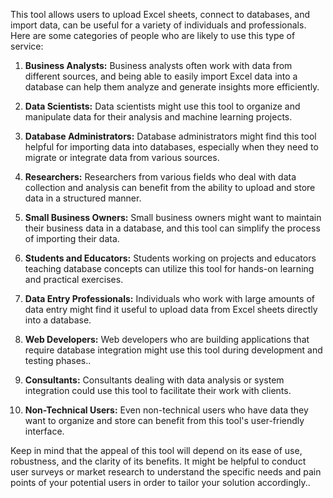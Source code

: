 This tool allows users to upload Excel sheets, connect to databases, and import data, can be useful for a variety of individuals and professionals. Here are some categories of people who are likely to use this type of service:

1. **Business Analysts:** Business analysts often work with data from different sources, and being able to easily import Excel data into a database can help them analyze and generate insights more efficiently.

2. **Data Scientists:** Data scientists might use this tool to organize and manipulate data for their analysis and machine learning projects.

3. **Database Administrators:** Database administrators might find this tool helpful for importing data into databases, especially when they need to migrate or integrate data from various sources.

4. **Researchers:** Researchers from various fields who deal with data collection and analysis can benefit from the ability to upload and store data in a structured manner.

5. **Small Business Owners:** Small business owners might want to maintain their business data in a database, and this tool can simplify the process of importing their data.

6. **Students and Educators:** Students working on projects and educators teaching database concepts can utilize this tool for hands-on learning and practical exercises.

7. **Data Entry Professionals:** Individuals who work with large amounts of data entry might find it useful to upload data from Excel sheets directly into a database.

8. **Web Developers:** Web developers who are building applications that require database integration might use this tool during development and testing phases..

9. **Consultants:** Consultants dealing with data analysis or system integration could use this tool to facilitate their work with clients.

10. **Non-Technical Users:** Even non-technical users who have data they want to organize and store can benefit from this tool's user-friendly interface.

Keep in mind that the appeal of this tool will depend on its ease of use, robustness, and the clarity of its benefits. It might be helpful to conduct user surveys or market research to understand the specific needs and pain points of your potential users in order to tailor your solution accordingly..

